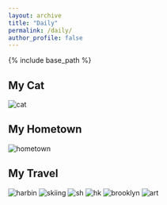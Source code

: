 ```yaml
---
layout: archive
title: "Daily"
permalink: /daily/
author_profile: false
---
```


{% include base_path %}

My Cat
---
![cat](../images/cat.png "My Cat, 2022")

My Hometown
---
![hometown](../images/Hometown.png "My Hometown Hefei, China, 2022")

My Travel
---
![harbin](../images/Harbin.png "Hagia Sophia, Harbin, China, 2022")
![skiing](../images/skiing.png "Me skiing, Harbin, China, 2022")
![sh](../images/sh.png "PuDdong, Shanghai, China, 2023")
![hk](../images/HK.png "The Peak, HongKong SAR, China, 2023")
![brooklyn](../images/Brooklyn.png "Brooklyn Bridge, New York, NY, US")
![art](../images/art%20Medium.png "Yale Univeristy Art Gallery, New Haven, CT, US")